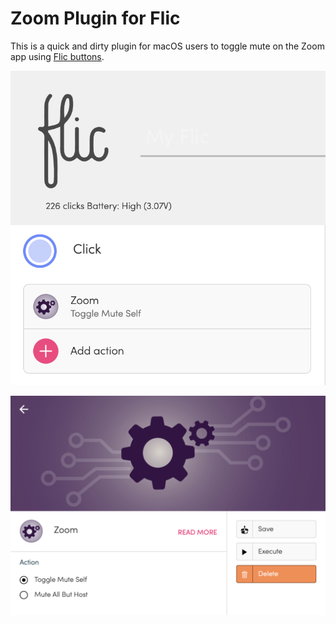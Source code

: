 # Zoom Plugin for Flic

This is a quick and dirty plugin for macOS users to toggle mute on the Zoom app using [Flic buttons](https://flic.io). 

![Screenshot](screenshot.png)

![Configure](configure.png)
